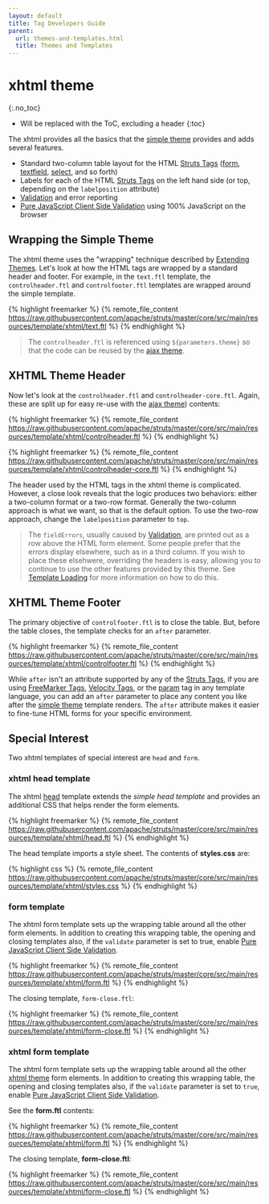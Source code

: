 ```yaml
---
layout: default
title: Tag Developers Guide
parent:
  url: themes-and-templates.html
  title: Themes and Templates
---
```


# xhtml theme
{:.no_toc}

* Will be replaced with the ToC, excluding a header
{:toc}

The xhtml provides all the basics that the [simple theme](simple-theme) provides and adds several features.

- Standard two-column table layout for the HTML [Struts Tags](struts-tags) ([form](form-tag), 
  [textfield](textfield-tag), [select](select-tag), and so forth)
- Labels for each of the HTML [Struts Tags](struts-tags) on the left hand side (or top, depending on 
  the `labelposition` attribute)
- [Validation](../core-developers/validation) and error reporting
- [Pure JavaScript Client Side Validation](../core-developers/pure-java-script-client-side-validation) using 
  100% JavaScript on the browser

## Wrapping the Simple Theme

The xhtml theme uses the "wrapping" technique described by [Extending Themes](extending-themes). Let's look at how 
the HTML tags are wrapped by a standard header and footer. For example, in the `text.ftl` template, the `controlheader.ftl`
and `controlfooter.ftl` templates are wrapped around the simple template.

{% highlight freemarker %}
{% remote_file_content https://raw.githubusercontent.com/apache/struts/master/core/src/main/resources/template/xhtml/text.ftl %}
{% endhighlight %}

> The `controlheader.ftl` is referenced using `${parameters.theme}` so that the code can be reused 
> by the [ajax theme](ajax-theme).

## XHTML Theme Header

Now let's look at the `controlheader.ftl` and `controlheader-core.ftl`. Again, these are split up for easy re-use with 
the [ajax theme](ajax-theme)) contents:

{% highlight freemarker %}
{% remote_file_content https://raw.githubusercontent.com/apache/struts/master/core/src/main/resources/template/xhtml/controlheader.ftl %}
{% endhighlight %}

{% highlight freemarker %}
{% remote_file_content https://raw.githubusercontent.com/apache/struts/master/core/src/main/resources/template/xhtml/controlheader-core.ftl %}
{% endhighlight %}

The header used by the HTML tags in the xhtml theme is complicated. However, a close look reveals that the logic produces 
two behaviors: either a two-column format or a two-row format. Generally the two-column approach is what we want, so that 
is the default option. To use the two-row approach, change the `labelposition` parameter to `top`.

> The `fieldErrors`, usually caused by [Validation](../core-developers/validation), are printed out as a row above 
> the HTML form element. Some people prefer that the errors display elsewhere, such as in a third column. If you wish 
> to place these elsehwere, overriding the headers is easy, allowing you to continue to use the other features provided 
> by this theme. See [Template Loading](template-loading) for more information on how to do this.

## XHTML Theme Footer

The primary objective of `controlfooter.ftl` is to close the table. But, before the table closes, the template checks 
for an `after` parameter.

{% highlight freemarker %}
{% remote_file_content https://raw.githubusercontent.com/apache/struts/master/core/src/main/resources/template/xhtml/controlfooter.ftl %}
{% endhighlight %}

While `after` isn't an attribute supported by any of the [Struts Tags](struts-tags), if you are using 
[FreeMarker Tags](freemarker-tags), [Velocity Tags](velocity-tags), or the [param](param-tag) tag in any 
template language, you can add an `after` parameter to place any content you like after the [simple theme](simple-theme) 
template renders. The `after` attribute makes it easier to fine-tune HTML forms for your specific environment.

## Special Interest

Two xhtml templates of special interest are `head` and `form`.

### xhtml head template

The xhtml [head](head-tag) template extends the _simple head template_ and provides an additional CSS that helps 
render the form elements.

{% highlight freemarker %}
{% remote_file_content https://raw.githubusercontent.com/apache/struts/master/core/src/main/resources/template/xhtml/head.ftl %}
{% endhighlight %}

The head template imports a style sheet. The contents of **styles.css** are:

{% highlight css %}
{% remote_file_content https://raw.githubusercontent.com/apache/struts/master/core/src/main/resources/template/xhtml/styles.css %}
{% endhighlight %}

### form template

The xhtml form template sets up the wrapping table around all the other  form elements. In addition to creating this 
wrapping table, the opening and closing templates also, if the `validate` parameter is set to true, enable 
[Pure JavaScript Client Side Validation](../core-developers/pure-java-script-client-side-validation).

{% highlight freemarker %}
{% remote_file_content https://raw.githubusercontent.com/apache/struts/master/core/src/main/resources/template/xhtml/form.ftl %}
{% endhighlight %}

The closing template, `form-close.ftl`:

{% highlight freemarker %}
{% remote_file_content https://raw.githubusercontent.com/apache/struts/master/core/src/main/resources/template/xhtml/form-close.ftl %}
{% endhighlight %}

### xhtml form template

The xhtml form template sets up the wrapping table around all the other [xhtml theme](xhtml-theme) form elements. 
In addition to creating this wrapping table, the opening and closing templates also, if the `validate` parameter is set 
to `true`, enable [Pure JavaScript Client Side Validation](../core-developers/pure-java-script-client-side-validation.htmk). 

See the **form.ftl** contents:

{% highlight freemarker %}
{% remote_file_content https://raw.githubusercontent.com/apache/struts/master/core/src/main/resources/template/xhtml/form.ftl %}
{% endhighlight %}

The closing template, **form-close.ftl**:

{% highlight freemarker %}
{% remote_file_content https://raw.githubusercontent.com/apache/struts/master/core/src/main/resources/template/xhtml/form-close.ftl %}
{% endhighlight %}
